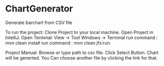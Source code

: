 # ChartGenerator
Generate barchart from CSV file

To run the project: 
Clone Project to your local machine. 
Open Project in IntelliJ.
Open Terminal: View -> Tool Windows -> Terminal
run command : mvn clean install
run command : mvn clean jfx:run


Project Manual:
Browse or type path to csv file. 
Click Select Button. 
Chart will be generted. 
You Can choose another file by clicking the link for that.


